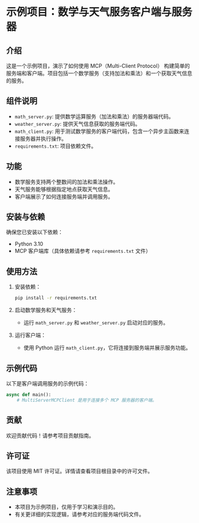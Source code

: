 

# 示例项目：数学与天气服务客户端与服务器

## 介绍
这是一个示例项目，演示了如何使用 MCP（Multi-Client Protocol） 构建简单的服务端和客户端。项目包括一个数学服务（支持加法和乘法）和一个获取天气信息的服务。

## 组件说明
- `math_server.py`: 提供数学运算服务（加法和乘法）的服务器端代码。
- `weather_server.py`: 提供天气信息获取的服务端代码。
- `math_client.py`: 用于测试数学服务的客户端代码，包含一个异步主函数来连接服务器并执行操作。
- `requirements.txt`: 项目依赖文件。

## 功能
- 数学服务支持两个整数间的加法和乘法操作。
- 天气服务能够根据指定地点获取天气信息。
- 客户端展示了如何连接服务端并调用服务。

## 安装与依赖
确保您已安装以下依赖：
- Python 3.10
- MCP 客户端库（具体依赖请参考 `requirements.txt` 文件）

## 使用方法
1. 安装依赖：
   ```bash
   pip install -r requirements.txt
   ```

2. 启动数学服务和天气服务：
   - 运行 `math_server.py` 和 `weather_server.py` 启动对应的服务。

3. 运行客户端：
   - 使用 Python 运行 `math_client.py`，它将连接到服务端并展示服务功能。

## 示例代码
以下是客户端调用服务的示例代码：

```python
async def main():
    # MultiServerMCPClient 是用于连接多个 MCP 服务器的客户端。
```

## 贡献
欢迎贡献代码！请参考项目贡献指南。

## 许可证
该项目使用 MIT 许可证。详情请查看项目根目录中的许可文件。

## 注意事项
- 本项目为示例项目，仅用于学习和演示目的。
- 有关更详细的实现逻辑，请参考对应的服务端代码文件。